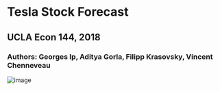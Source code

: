 # Tesla Stock Forecast 
## UCLA Econ 144, 2018

### Authors: Georges Ip, Aditya Gorla, Filipp Krasovsky, Vincent Chenneveau

![image](https://user-images.githubusercontent.com/36943200/166328411-cadcb418-48b3-460b-8da2-7affa5778fd0.png)
